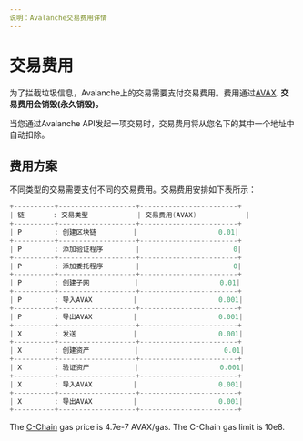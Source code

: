 ```yaml
---
说明：Avalanche交易费用详情
---
```


# 交易费用

为了拦截垃圾信息，Avalanche上的交易需要支付交易费用。费用通过[AVAX](../../#avalanche-avax-token). **交易费用会销毁\(永久销毁\)。**

当您通过Avalanche API发起一项交易时，交易费用将从您名下的其中一个地址中自动扣除。

## 费用方案

不同类型的交易需要支付不同的交易费用。交易费用安排如下表所示：
```cpp
+----------+-------------------+------------------------+
| 链       : 交易类型            | 交易费用(AVAX)     		|
+----------+-------------------+------------------------+
| P        : 创建区块链		   |                    0.01|
+----------+-------------------+------------------------+
| P        : 添加验证程序        |                       0|
+----------+-------------------+------------------------+
| P        : 添加委托程序        |                       0|
+----------+-------------------+------------------------+
| P        : 创建子网           |                    0.01|
+----------+-------------------+------------------------+
| P        : 导入AVAX          |                    0.001|
+----------+-------------------+------------------------+
| P        : 导出AVAX          |                    0.001|
+----------+-------------------+------------------------+
| X        : 发送              |                    0.001|
+----------+-------------------+------------------------+
| X        : 创建资产           |                     0.01|
+----------+-------------------+------------------------+
| X        : 验证资产           |                    0.001|
+----------+-------------------+------------------------+
| X        : 导入AVAX          |                    0.001|
+----------+-------------------+------------------------+
| X        : 导出AVAX          |                    0.001|
+----------+-------------------+------------------------+
```

The [C-Chain](./#contract-chain-c-chain) gas price is 4.7e-7 AVAX/gas. The C-Chain gas limit is 10e8.

<!--stackedit_data:
eyJoaXN0b3J5IjpbLTE2Njg0NjAxNjIsMzY5MTQ0ODkwLDEyMD
UyMzg5NzQsLTE2OTYwMzA0OTIsLTE4MjcxNjExNTQsMTgyODk3
NDA0LDk2ODgzNzY1M119
-->